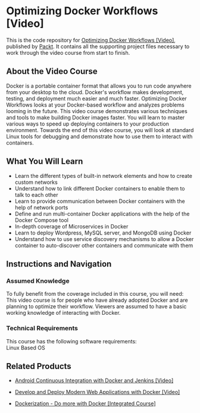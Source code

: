 # Optimizing Docker Workflows [Video]
This is the code repository for [Optimizing Docker Workflows [Video]](https://www.packtpub.com/virtualization-and-cloud/optimizing-docker-workflows-video?utm_source=github&utm_medium=repository&utm_campaign=9781788627542), published by [Packt](https://www.packtpub.com/?utm_source=github). It contains all the supporting project files necessary to work through the video course from start to finish.
## About the Video Course
Docker is a portable container format that allows you to run code anywhere from your desktop to the cloud. Docker's workflow makes development, testing, and deployment much easier and much faster. Optimizing Docker Workflows looks at your Docker-based workflow and analyzes problems looming in the future. 
This video course demonstrates various techniques and tools to make building Docker images faster. You will learn to master various ways to speed up deploying containers to your production environment. Towards the end of this video course, you will look at standard Linux tools for debugging and demonstrate how to use them to interact with containers.

<H2>What You Will Learn</H2>
<DIV class=book-info-will-learn-text>
<UL>
<LI>Learn the different types of built-in network elements and how to create custom networks 
<LI>Understand how to link different Docker containers to enable them to talk to each other 
<LI>Learn to provide communication between Docker containers with the help of network ports 
<LI>Define and run multi-container Docker applications with the help of the Docker Compose tool 
<LI>In-depth coverage of Microservices in Docker 
<LI>Learn to deploy Wordpress, MySQL server, and MongoDB using Docker 
<LI>Understand how to use service discovery mechanisms to allow a Docker container to auto-discover other containers and communicate with them </LI></UL></DIV>

## Instructions and Navigation
### Assumed Knowledge
To fully benefit from the coverage included in this course, you will need:<br/>
This video course is for people who have already adopted Docker and are planning to optimize their workflow. Viewers are assumed to have a basic working knowledge of interacting with Docker.
### Technical Requirements
This course has the following software requirements:<br/>
Linux Based OS

## Related Products
* [Android Continuous Integration with Docker and Jenkins [Video]](https://www.packtpub.com/application-development/android-continuous-integration-docker-and-jenkins-video?utm_source=github&utm_medium=repository&utm_campaign=9781838556211)

* [Develop and Deploy Modern Web Applications with Docker [Video]](https://www.packtpub.com/application-development/develop-and-deploy-modern-web-applications-docker-video?utm_source=github&utm_medium=repository&utm_campaign=9781788999618)

* [Dockerization - Do more with Docker [Integrated Course]](https://www.packtpub.com/virtualization-and-cloud/dockerization-do-more-docker-integrated-course?utm_source=github&utm_medium=repository&utm_campaign=9781788394857)

